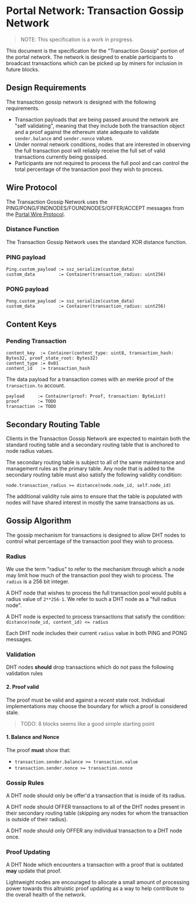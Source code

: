# Portal Network: Transaction Gossip Network

> NOTE: This specification is a work in progress.

This document is the specification for the "Transaction Gossip" portion of the portal network.  The network is designed to enable participants to broadcast transactions which can be picked up by miners for inclusion in future blocks.


## Design Requirements

The transaction gossip network is designed with the following requirements.

- Transaction payloads that are being passed around the network are "self validating", meaning that they include both the transaction object and a proof against the ethereum state adequate to validate `sender.balance` and `sender.nonce` values.
- Under normal network conditions, nodes that are interested in observing the full transaction pool will reliably receive the full set of valid transactions currently being gossiped.
- Participants are not required to process the full pool and can control the total percentage of the transaction pool they wish to process.


## Wire Protocol

The Transaction Gossip Network uses the PING/PONG/FINDNODES/FOUNDNODES/OFFER/ACCEPT messages from the [Portal Wire Protocol](./portal-wire-protocol.md).

### Distance Function

The Transaction Gossip Network uses the standard XOR distance function.

### PING payload

```
Ping.custom_payload := ssz_serialize(custom_data)
custom_data         := Container(transaction_radius: uint256)
```

### PONG payload

```
Pong.custom_payload := ssz_serialize(custom_data)
custom_data         := Container(transaction_radius: uint256)
```

## Content Keys

### Pending Transaction

```
content_key  := Container(content_type: uint8, transaction_hash: Bytes32, proof_state_root: Bytes32)
content_type := 0x01
content_id   := transaction_hash
```

The data payload for a transaction comes with an merkle proof of the `transaction.to` account.

```
payload     := Container(proof: Proof, transaction: ByteList)
proof       := TODO
transaction := TODO
```

## Secondary Routing Table

Clients in the Transaction Gossip Network are expected to maintain both the standard routing table and a secondary routing table that is anchored to node radius values.

The secondary routing table is subject to all of the same maintenance and management rules as the primary table.  Any node that is added to the secondary routing table must also satisfy the following validity condition:

```
node.transaction_radius >= distance(node.node_id, self.node_id)
```

The additional validity rule aims to ensure that the table is populated with nodes will have shared interest in mostly the same transactions as us.


## Gossip Algorithm

The gossip mechanism for transactions is designed to allow DHT nodes to control what percentage of the transaction pool they wish to process.

### Radius

We use the term "radius" to refer to the mechanism through which a node may limit how much of the transaction pool they wish to process.  The `radius` is a 256 bit integer.  

A DHT node that wishes to process the full transaction pool would publis a radius value of `2**256-1`. We refer to such a DHT node as a "full radius node".

A DHT node is expected to process transactions that satisfy the condition: `distance(node_id, content_id) <= radius`

Each DHT node includes their current `radius` value in both PING and PONG messages.


### Validation

DHT nodes **should** drop transactions which do not pass the following validation rules


#### 2. Proof valid

The proof must be valid and against a *recent* state root. Individual implementations may choose the boundary for which a proof is considered stale.

> TODO: 8 blocks seems like a good simple starting point

#### 1. Balance and Nonce

The proof **must** show that:

- `transaction.sender.balance >= transaction.value`
- `transaction.sender.nonce >= transaction.nonce`

### Gossip Rules

A DHT node should only be offer'd a transaction that is inside of its radius.

A DHT node should OFFER transactions to all of the DHT nodes present in their secondary routing table (skipping any nodes for whom the transaction is outside of their radius).

A DHT node should only OFFER any individual transaction to a DHT node once.


### Proof Updating

A DHT Node which encounters a transaction with a proof that is outdated **may** update that proof.

Lightweight nodes are encouraged to allocate a small amount of processing power towards this altruistic proof updating as a way to help contribute to the overall health of the network.
